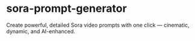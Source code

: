 # sora-prompt-generator
Create powerful, detailed Sora video prompts with one click — cinematic, dynamic, and AI-enhanced.
